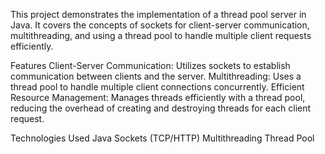 This project demonstrates the implementation of a thread pool server in Java. It covers the concepts of sockets for client-server communication, multithreading, and using a thread pool to handle multiple client requests efficiently.

Features
Client-Server Communication: Utilizes sockets to establish communication between clients and the server.
Multithreading: Uses a thread pool to handle multiple client connections concurrently.
Efficient Resource Management: Manages threads efficiently with a thread pool, reducing the overhead of creating and destroying threads for each client request.

Technologies Used
Java
Sockets (TCP/HTTP)
Multithreading
Thread Pool
